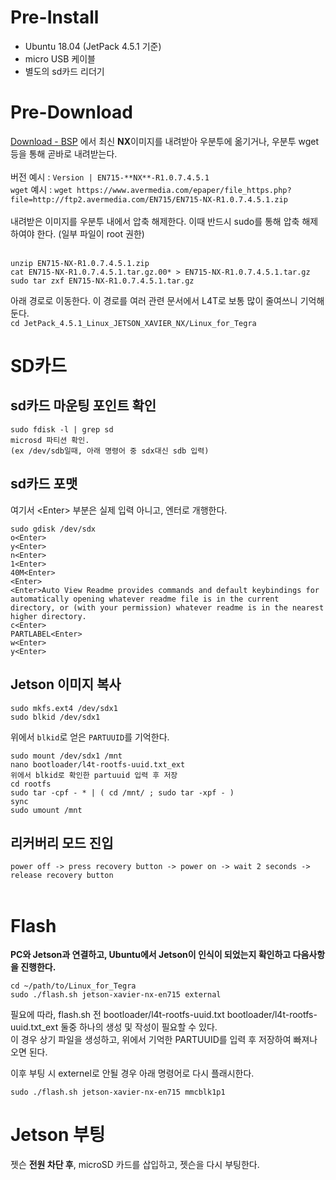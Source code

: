 # Pre-Install
* Ubuntu 18.04 (JetPack 4.5.1 기준)
* micro USB 케이블
* 별도의 sd카드 리더기

# Pre-Download
[Download - BSP](https://www.avermedia.com/professional/download/en715#ans_part%7CparentHorizontalTab4) 에서 최신 **NX**이미지를 내려받아 우분투에 옮기거나, 우분투 wget 등을 통해 곧바로 내려받는다.<br><br>
버전 예시 : ```Version | EN715-**NX**-R1.0.7.4.5.1```<br>
`wget` 예시 : ```wget https://www.avermedia.com/epaper/file_https.php?file=http://ftp2.avermedia.com/EN715/EN715-NX-R1.0.7.4.5.1.zip```
<br><br>
내려받은 이미지를 우분투 내에서 압축 해제한다. 이때 반드시 sudo를 통해 압축 해제 하여야 한다. (일부 파일이 root 권한)<br><br>

<pre><code>unzip EN715-NX-R1.0.7.4.5.1.zip
cat EN715-NX-R1.0.7.4.5.1.tar.gz.00* > EN715-NX-R1.0.7.4.5.1.tar.gz
sudo tar zxf EN715-NX-R1.0.7.4.5.1.tar.gz
</code></pre>

아래 경로로 이동한다. 이 경로를 여러 관련 문서에서 L4T로 보통 많이 줄여쓰니 기억해둔다.<br>
```cd JetPack_4.5.1_Linux_JETSON_XAVIER_NX/Linux_for_Tegra```

# SD카드
## sd카드 마운팅 포인트 확인
```
sudo fdisk -l | grep sd
microsd 파티션 확인.
(ex /dev/sdb일때, 아래 명령어 중 sdx대신 sdb 입력)
```

## sd카드 포맷
여기서 \<Enter\> 부분은 실제 입력 아니고, 엔터로 개행한다.<br>
```
sudo gdisk /dev/sdx
o<Enter>
y<Enter>
n<Enter>
1<Enter>
40M<Enter>
<Enter>
<Enter>Auto View Readme provides commands and default keybindings for automatically opening whatever readme file is in the current directory, or (with your permission) whatever readme is in the nearest higher directory.
c<Enter>
PARTLABEL<Enter>
w<Enter>
y<Enter>
```

## Jetson 이미지 복사
```
sudo mkfs.ext4 /dev/sdx1
sudo blkid /dev/sdx1
```

위에서 `blkid`로 얻은 `PARTUUID`를 기억한다.

```
sudo mount /dev/sdx1 /mnt
nano bootloader/l4t-rootfs-uuid.txt_ext
위에서 blkid로 확인한 partuuid 입력 후 저장
cd rootfs
sudo tar -cpf - * | ( cd /mnt/ ; sudo tar -xpf - )
sync
sudo umount /mnt
```

## 리커버리 모드 진입
`power off -> press recovery button -> power on -> wait 2 seconds -> release recovery button` <br><br>
  
# Flash
**PC와 Jetson과 연결하고, Ubuntu에서 Jetson이 인식이 되었는지 확인하고 다음사항을 진행한다.**
```
cd ~/path/to/Linux_for_Tegra
sudo ./flash.sh jetson-xavier-nx-en715 external
```

필요에 따라, flash.sh 전 bootloader/l4t-rootfs-uuid.txt bootloader/l4t-rootfs-uuid.txt_ext 둘중 하나의 생성 및 작성이 필요할 수 있다.<br>
이 경우 상기 파일을 생성하고, 위에서 기억한 PARTUUID를 입력 후 저장하여 빠져나오면 된다.

이후 부팅 시 externel로 안될 경우 아래 명령어로 다시 플래시한다.

```sudo ./flash.sh jetson-xavier-nx-en715 mmcblk1p1```

# Jetson 부팅
젯슨 **전원 차단 후**, microSD 카드를 삽입하고, 젯슨을 다시 부팅한다.
